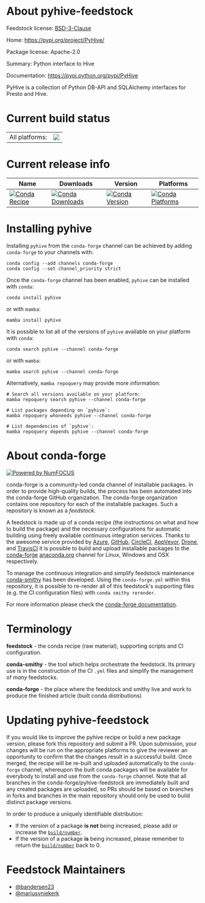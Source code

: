 About pyhive-feedstock
======================

Feedstock license: [BSD-3-Clause](https://github.com/conda-forge/pyhive-feedstock/blob/main/LICENSE.txt)

Home: https://pypi.org/project/PyHive/

Package license: Apache-2.0

Summary: Python interface to Hive

Documentation: https://pypi.python.org/pypi/PyHive

PyHive is a collection of Python DB-API and SQLAlchemy interfaces for Presto and Hive.


Current build status
====================


<table><tr><td>All platforms:</td>
    <td>
      <a href="https://dev.azure.com/conda-forge/feedstock-builds/_build/latest?definitionId=9645&branchName=main">
        <img src="https://dev.azure.com/conda-forge/feedstock-builds/_apis/build/status/pyhive-feedstock?branchName=main">
      </a>
    </td>
  </tr>
</table>

Current release info
====================

| Name | Downloads | Version | Platforms |
| --- | --- | --- | --- |
| [![Conda Recipe](https://img.shields.io/badge/recipe-pyhive-green.svg)](https://anaconda.org/conda-forge/pyhive) | [![Conda Downloads](https://img.shields.io/conda/dn/conda-forge/pyhive.svg)](https://anaconda.org/conda-forge/pyhive) | [![Conda Version](https://img.shields.io/conda/vn/conda-forge/pyhive.svg)](https://anaconda.org/conda-forge/pyhive) | [![Conda Platforms](https://img.shields.io/conda/pn/conda-forge/pyhive.svg)](https://anaconda.org/conda-forge/pyhive) |

Installing pyhive
=================

Installing `pyhive` from the `conda-forge` channel can be achieved by adding `conda-forge` to your channels with:

```
conda config --add channels conda-forge
conda config --set channel_priority strict
```

Once the `conda-forge` channel has been enabled, `pyhive` can be installed with `conda`:

```
conda install pyhive
```

or with `mamba`:

```
mamba install pyhive
```

It is possible to list all of the versions of `pyhive` available on your platform with `conda`:

```
conda search pyhive --channel conda-forge
```

or with `mamba`:

```
mamba search pyhive --channel conda-forge
```

Alternatively, `mamba repoquery` may provide more information:

```
# Search all versions available on your platform:
mamba repoquery search pyhive --channel conda-forge

# List packages depending on `pyhive`:
mamba repoquery whoneeds pyhive --channel conda-forge

# List dependencies of `pyhive`:
mamba repoquery depends pyhive --channel conda-forge
```


About conda-forge
=================

[![Powered by
NumFOCUS](https://img.shields.io/badge/powered%20by-NumFOCUS-orange.svg?style=flat&colorA=E1523D&colorB=007D8A)](https://numfocus.org)

conda-forge is a community-led conda channel of installable packages.
In order to provide high-quality builds, the process has been automated into the
conda-forge GitHub organization. The conda-forge organization contains one repository
for each of the installable packages. Such a repository is known as a *feedstock*.

A feedstock is made up of a conda recipe (the instructions on what and how to build
the package) and the necessary configurations for automatic building using freely
available continuous integration services. Thanks to the awesome service provided by
[Azure](https://azure.microsoft.com/en-us/services/devops/), [GitHub](https://github.com/),
[CircleCI](https://circleci.com/), [AppVeyor](https://www.appveyor.com/),
[Drone](https://cloud.drone.io/welcome), and [TravisCI](https://travis-ci.com/)
it is possible to build and upload installable packages to the
[conda-forge](https://anaconda.org/conda-forge) [anaconda.org](https://anaconda.org/)
channel for Linux, Windows and OSX respectively.

To manage the continuous integration and simplify feedstock maintenance
[conda-smithy](https://github.com/conda-forge/conda-smithy) has been developed.
Using the ``conda-forge.yml`` within this repository, it is possible to re-render all of
this feedstock's supporting files (e.g. the CI configuration files) with ``conda smithy rerender``.

For more information please check the [conda-forge documentation](https://conda-forge.org/docs/).

Terminology
===========

**feedstock** - the conda recipe (raw material), supporting scripts and CI configuration.

**conda-smithy** - the tool which helps orchestrate the feedstock.
                   Its primary use is in the construction of the CI ``.yml`` files
                   and simplify the management of *many* feedstocks.

**conda-forge** - the place where the feedstock and smithy live and work to
                  produce the finished article (built conda distributions)


Updating pyhive-feedstock
=========================

If you would like to improve the pyhive recipe or build a new
package version, please fork this repository and submit a PR. Upon submission,
your changes will be run on the appropriate platforms to give the reviewer an
opportunity to confirm that the changes result in a successful build. Once
merged, the recipe will be re-built and uploaded automatically to the
`conda-forge` channel, whereupon the built conda packages will be available for
everybody to install and use from the `conda-forge` channel.
Note that all branches in the conda-forge/pyhive-feedstock are
immediately built and any created packages are uploaded, so PRs should be based
on branches in forks and branches in the main repository should only be used to
build distinct package versions.

In order to produce a uniquely identifiable distribution:
 * If the version of a package **is not** being increased, please add or increase
   the [``build/number``](https://docs.conda.io/projects/conda-build/en/latest/resources/define-metadata.html#build-number-and-string).
 * If the version of a package **is** being increased, please remember to return
   the [``build/number``](https://docs.conda.io/projects/conda-build/en/latest/resources/define-metadata.html#build-number-and-string)
   back to 0.

Feedstock Maintainers
=====================

* [@bandersen23](https://github.com/bandersen23/)
* [@mariusvniekerk](https://github.com/mariusvniekerk/)

